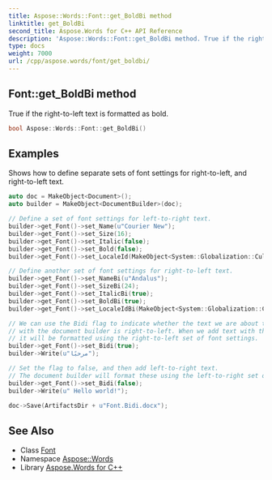 ```yaml
---
title: Aspose::Words::Font::get_BoldBi method
linktitle: get_BoldBi
second_title: Aspose.Words for C++ API Reference
description: 'Aspose::Words::Font::get_BoldBi method. True if the right-to-left text is formatted as bold in C++.'
type: docs
weight: 7000
url: /cpp/aspose.words/font/get_boldbi/
---
```

## Font::get_BoldBi method


True if the right-to-left text is formatted as bold.

```cpp
bool Aspose::Words::Font::get_BoldBi()
```


## Examples



Shows how to define separate sets of font settings for right-to-left, and right-to-left text. 
```cpp
auto doc = MakeObject<Document>();
auto builder = MakeObject<DocumentBuilder>(doc);

// Define a set of font settings for left-to-right text.
builder->get_Font()->set_Name(u"Courier New");
builder->get_Font()->set_Size(16);
builder->get_Font()->set_Italic(false);
builder->get_Font()->set_Bold(false);
builder->get_Font()->set_LocaleId(MakeObject<System::Globalization::CultureInfo>(u"en-US", false)->get_LCID());

// Define another set of font settings for right-to-left text.
builder->get_Font()->set_NameBi(u"Andalus");
builder->get_Font()->set_SizeBi(24);
builder->get_Font()->set_ItalicBi(true);
builder->get_Font()->set_BoldBi(true);
builder->get_Font()->set_LocaleIdBi(MakeObject<System::Globalization::CultureInfo>(u"ar-AR", false)->get_LCID());

// We can use the Bidi flag to indicate whether the text we are about to add
// with the document builder is right-to-left. When we add text with this flag set to true,
// it will be formatted using the right-to-left set of font settings.
builder->get_Font()->set_Bidi(true);
builder->Write(u"مرحبًا");

// Set the flag to false, and then add left-to-right text.
// The document builder will format these using the left-to-right set of font settings.
builder->get_Font()->set_Bidi(false);
builder->Write(u" Hello world!");

doc->Save(ArtifactsDir + u"Font.Bidi.docx");
```

## See Also

* Class [Font](../)
* Namespace [Aspose::Words](../../)
* Library [Aspose.Words for C++](../../../)
